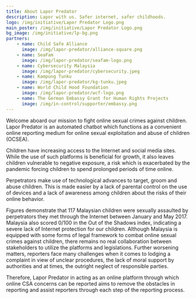 ```yaml
---
title: About Lapor Predator
description: Lapor with us. Safer internet, safer childhoods.
logo: /img/initiative/Lapor Predator Logo.png
main_poster: /img/initiative/Lapor Predator Logo.png
bg_image: /img/initiative/lp-bg.png
partners:
    - name: Child Safe Alliance
      image: /img/lapor-predator/alliance-square.png
    - name: SeaFam
      image: /img/lapor-predator/seafam-logo.png
    - name: Cybersecurity Malaysia
      image: /img/lapor-predator/cybersecurity.jpeg
    - name: Kampung Tunku
      image: /img/lapor-predator/kg-tunku.jpeg
    - name: World Child Hood Foundation
      image: /img/lapor-predator/wcf-logo.png
    - name: The German Embassy Grant for Human Rights Projects
      image: /img/in-control/supporter/embassy.png
---
```


Welcome aboard our mission to fight online sexual crimes against children. Lapor Predator is an automated chatbot which functions as a convenient online reporting medium for online sexual exploitation and abuse of children (OCSEA).

Children have increasing access to the Internet and social media sites. While the use of such platforms is beneficial for growth, it also leaves children vulnerable to negative exposure, a risk which is exacerbated by the pandemic forcing children to spend prolonged periods of time online.

Perpetrators make use of technological advances to target, groom and abuse children. This is made easier by a lack of parental control on the use of devices and a lack of awareness among children about the risks of their online behavior. 

Figures demonstrate that 117 Malaysian children were sexually assaulted by perpetrators they met through the Internet between January and May 2017. Malaysia also scored 0/100 in the Out of the Shadows index, indicating a severe lack of Internet protection for our children. Although Malaysia is equipped with some forms of legal framework to combat online sexual crimes against children, there remains no real collaboration between stakeholders to utilize the platforms and legislations. Further worsening matters, reporters face many challenges when it comes to lodging a complaint in view of unclear procedures, the lack of moral support by authorities and at times, the outright neglect of responsible parties.

Therefore, Lapor Predator in acting as an online platform through which online CSA concerns can be reported aims to remove the obstacles in reporting and assist reporters through each step of the reporting process.

<!-- <div class='flex items-center h-96 px-4 my-4 md:px-12 rounded-md' :style="{ 'background-image': `url('/img/lapor-predator/lp-header-1.png')`, 'background-size': 'cover' }">
  <div class='w-full md:w-1/2'>
    <p class='text-white text-xl'>Perpetrators profit from technological advances to target, groom and abuse children. This risk is further amplified by a lack of parental control on the use of devices and a lack of awareness among children about the risks of their online behavior. 
    </p>
  </div>
</div> -->
